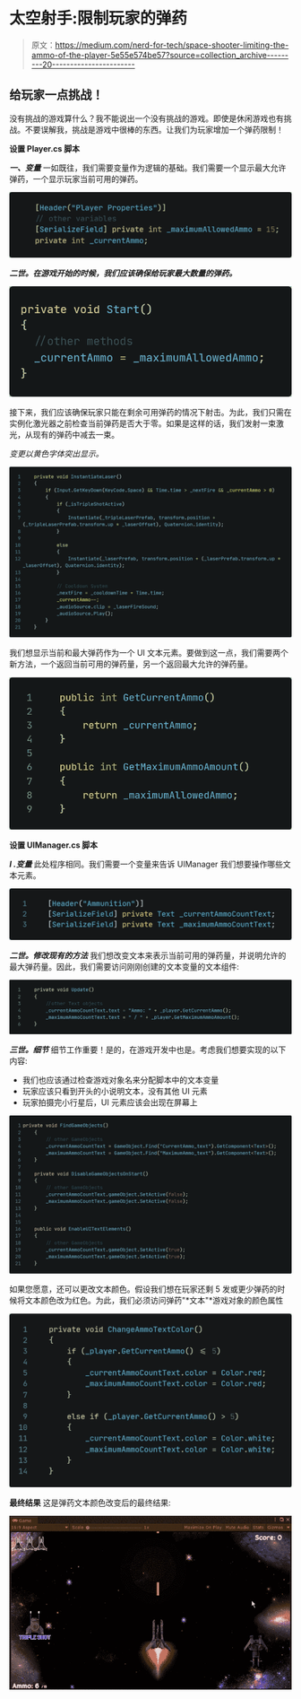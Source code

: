 # 太空射手:限制玩家的弹药

> 原文：<https://medium.com/nerd-for-tech/space-shooter-limiting-the-ammo-of-the-player-5e55e574be57?source=collection_archive---------20----------------------->

## 给玩家一点挑战！

没有挑战的游戏算什么？我不能说出一个没有挑战的游戏。即使是休闲游戏也有挑战。不要误解我，挑战是游戏中很棒的东西。让我们为玩家增加一个弹药限制！

**设置 Player.cs 脚本**

***一、变量*** 一如既往，我们需要变量作为逻辑的基础。我们需要一个显示最大允许弹药，一个显示玩家当前可用的弹药。

![](img/a76e95d4b0e24cb0cd6256ea02bf54a5.png)

***二世。在游戏开始的时候，我们应该确保给玩家最大数量的弹药。***

![](img/af04927da1f36d929cc0241be149c9e0.png)

接下来，我们应该确保玩家只能在剩余可用弹药的情况下射击。为此，我们只需在实例化激光器之前检查当前弹药是否大于零。如果是这样的话，我们发射一束激光，从现有的弹药中减去一束。

*变更以黄色字体突出显示。*

![](img/66ce79e4357cefdb578c8fb934c4c50b.png)

我们想显示当前和最大弹药作为一个 UI 文本元素。要做到这一点，我们需要两个新方法，一个返回当前可用的弹药量，另一个返回最大允许的弹药量。

![](img/b6487b9d7c220e31e9cb445d9aac08e5.png)

**设置 UIManager.cs 脚本**

***I .变量*** 此处程序相同。我们需要一个变量来告诉 UIManager 我们想要操作哪些文本元素。

![](img/6781145c65d13b143dc2034fef6db216.png)

***二世。修改现有的方法*** 我们想改变文本来表示当前可用的弹药量，并说明允许的最大弹药量。因此，我们需要访问刚刚创建的文本变量的文本组件:

![](img/0d1bf2f9e1f673ca97942426253e2dad.png)

***三世。细节*** 细节工作重要！是的，在游戏开发中也是。考虑我们想要实现的以下内容:

*   我们也应该通过检查游戏对象名来分配脚本中的文本变量
*   玩家应该只看到开头的小说明文本，没有其他 UI 元素
*   玩家拍摄完小行星后，UI 元素应该会出现在屏幕上

![](img/45eb1ecf62103e1985adafad66d952ba.png)

如果您愿意，还可以更改文本颜色。假设我们想在玩家还剩 5 发或更少弹药的时候将文本颜色改为红色。为此，我们必须访问弹药"*文本"*游戏对象的颜色属性

![](img/53964dcf7441b736f0feadacc29fd478.png)

**最终结果** 这是弹药文本颜色改变后的最终结果:

![](img/90b07178b6b05d729bfd6a40f66dc1b7.png)